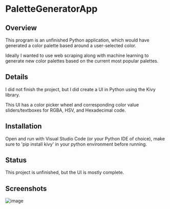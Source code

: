 # PaletteGeneratorApp

## Overview
This program is an unfinished Python application, which would have generated a color palette based around a user-selected color.

Ideally I wanted to use web scraping along with machine learning to generate new color palettes based on the current most popular palettes.

## Details
I did not finish the project, but I did create a UI in Python using the Kivy library.

This UI has a color picker wheel and corresponding color value sliders/textboxes for RGBA, HSV, and Hexadecimal code.

## Installation
Open and run with Visual Studio Code (or your Python IDE of choice), make sure to 'pip install kivy' in your python environment before running.

## Status
This project is unfinished, but the UI is mostly complete.

## Screenshots
![image](https://user-images.githubusercontent.com/49173127/166091693-9e647ff7-3223-40fd-8d26-fccd100471f4.png)
